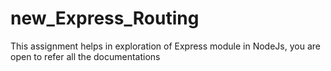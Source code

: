 # new_Express_Routing
This assignment helps in exploration of Express module in NodeJs, you are open to refer all the documentations
